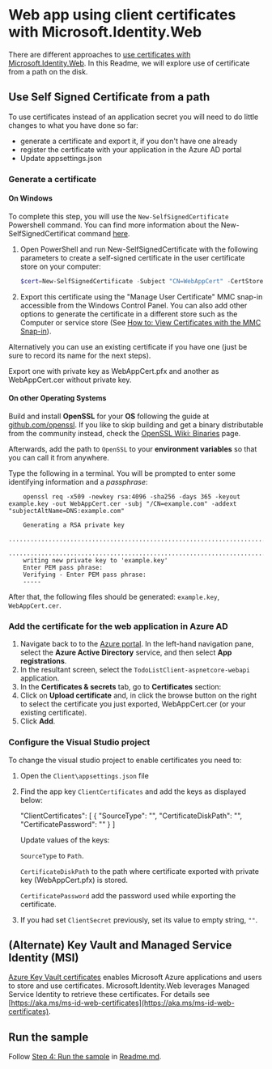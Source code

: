 # Web app using client certificates with Microsoft.Identity.Web

There are different approaches to [use certificates with Microsoft.Identity.Web](https://github.com/AzureAD/microsoft-identity-web/wiki/Certificates). In this Readme, we will explore use of certificate from a path on the disk.

## Use Self Signed Certificate from a path

To use certificates instead of an application secret you will need to do little changes to what you have done so far:

- generate a certificate and export it, if you don't have one already
- register the certificate with your application in the Azure AD portal
- Update appsettings.json

### Generate a certificate

#### On Windows

To complete this step, you will use the `New-SelfSignedCertificate` Powershell command. You can find more information about the New-SelfSignedCertificat command [here](https://docs.microsoft.com/powershell/module/pkiclient/new-selfsignedcertificate).

1. Open PowerShell and run New-SelfSignedCertificate with the following parameters to create a self-signed certificate in the user certificate store on your computer:

    ```PowerShell
    $cert=New-SelfSignedCertificate -Subject "CN=WebAppCert" -CertStoreLocation "Cert:\CurrentUser\My"  -KeyExportPolicy Exportable -KeySpec Signature
    ```

1. Export this certificate using the "Manage User Certificate" MMC snap-in accessible from the Windows Control Panel. You can also add other options to generate the certificate in a different
store such as the Computer or service store (See [How to: View Certificates with the MMC Snap-in](https://docs.microsoft.com/dotnet/framework/wcf/feature-details/how-to-view-certificates-with-the-mmc-snap-in)).

Alternatively you can use an existing certificate if you have one (just be sure to record its name for the next steps).

Export one with private key as WebAppCert.pfx and another as WebAppCert.cer without private key.

#### On other Operating Systems

Build and install **OpenSSL** for your **OS** following the guide at [github.com/openssl](https://github.com/openssl/openssl#build-and-install). If you like to skip building and get a binary distributable from the community instead, check the [OpenSSL Wiki: Binaries](https://wiki.openssl.org/index.php/Binaries) page.

Afterwards, add the path to `OpenSSL` to your **environment variables** so that you can call it from anywhere.

Type the following in a terminal. You will be prompted to enter some identifying information and a *passphrase*:

```console
    openssl req -x509 -newkey rsa:4096 -sha256 -days 365 -keyout example.key -out WebAppCert.cer -subj "/CN=example.com" -addext "subjectAltName=DNS:example.com"

    Generating a RSA private key
    ...........................................................................................................................................................................................................................................................++++
    ......................................................................................................++++
    writing new private key to 'example.key'
    Enter PEM pass phrase:
    Verifying - Enter PEM pass phrase:
    ----- 
```

After that, the following files should be generated: `example.key`, `WebAppCert.cer`.

### Add the certificate for the web application in Azure AD

1. Navigate back to to the [Azure portal](https://portal.azure.com).
In the left-hand navigation pane, select the **Azure Active Directory** service, and then select **App registrations**.
1. In the resultant screen, select the `TodoListClient-aspnetcore-webapi` application.
1. In the **Certificates & secrets** tab, go to **Certificates** section:
1. Click on **Upload certificate** and, in click the browse button on the right to select the certificate you just exported, WebAppCert.cer (or your existing certificate).
1. Click **Add**.

### Configure the Visual Studio project

To change the visual studio project to enable certificates you need to:

1. Open the `Client\appsettings.json` file
1. Find the app key `ClientCertificates` and add the keys as displayed below:

    "ClientCertificates": [
      {
        "SourceType": "",
        "CertificateDiskPath": "",
        "CertificatePassword": ""
      }
    ]

    Update values of the keys:

    `SourceType` to `Path`.

    `CertificateDiskPath` to the path where certificate exported with private key (WebAppCert.pfx) is stored.

    `CertificatePassword` add the password used while exporting the certificate.
1. If you had set `ClientSecret` previously, set its value to empty string, `""`.

## (Alternate) Key Vault and Managed Service Identity (MSI)

[Azure Key Vault certificates](https://docs.microsoft.com/azure/key-vault/certificates/) enables Microsoft Azure applications and users to store and use certificates. Microsoft.Identity.Web leverages Managed Service Identity to retrieve these certificates. For details see [https://aka.ms/ms-id-web-certificates](https://aka.ms/ms-id-web-certificates).

## Run the sample

Follow [Step 4: Run the sample](Readme.md#step-4-run-the-sample) in [Readme.md](Readme.md).
